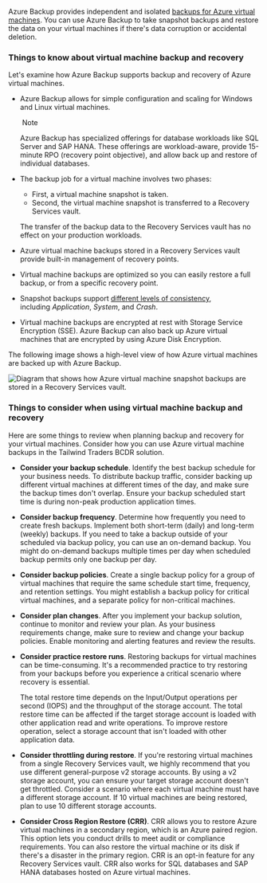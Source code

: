 
Azure Backup provides independent and isolated [backups for Azure virtual machines](https://learn.microsoft.com/en-us/azure/backup/backup-azure-vms-introduction). You can use Azure Backup to take snapshot backups and restore the data on your virtual machines if there's data corruption or accidental deletion.

### Things to know about virtual machine backup and recovery

Let's examine how Azure Backup supports backup and recovery of Azure virtual machines.

- Azure Backup allows for simple configuration and scaling for Windows and Linux virtual machines.
    
     Note
    
    Azure Backup has specialized offerings for database workloads like SQL Server and SAP HANA. These offerings are workload-aware, provide 15-minute RPO (recovery point objective), and allow back up and restore of individual databases.
    
- The backup job for a virtual machine involves two phases:
    
    - First, a virtual machine snapshot is taken.
    - Second, the virtual machine snapshot is transferred to a Recovery Services vault.
    
    The transfer of the backup data to the Recovery Services vault has no effect on your production workloads.
    
- Azure virtual machine backups stored in a Recovery Services vault provide built-in management of recovery points.
    
- Virtual machine backups are optimized so you can easily restore a full backup, or from a specific recovery point.
    
- Snapshot backups support [different levels of consistency](https://learn.microsoft.com/en-us/azure/backup/backup-azure-vms-introduction#snapshot-consistency), including _Application_, _System_, and _Crash_.
    
- Virtual machine backups are encrypted at rest with Storage Service Encryption (SSE). Azure Backup can also back up Azure virtual machines that are encrypted by using Azure Disk Encryption.
    

The following image shows a high-level view of how Azure virtual machines are backed up with Azure Backup.

![Diagram that shows how Azure virtual machine snapshot backups are stored in a Recovery Services vault.](https://learn.microsoft.com/en-us/training/wwl-azure/design-solution-for-backup-disaster-recovery/media/virtual-machine-backups.png)

### Things to consider when using virtual machine backup and recovery

Here are some things to review when planning backup and recovery for your virtual machines. Consider how you can use Azure virtual machine backups in the Tailwind Traders BCDR solution.

- **Consider your backup schedule**. Identify the best backup schedule for your business needs. To distribute backup traffic, consider backing up different virtual machines at different times of the day, and make sure the backup times don't overlap. Ensure your backup scheduled start time is during non-peak production application times.
    
- **Consider backup frequency**. Determine how frequently you need to create fresh backups. Implement both short-term (daily) and long-term (weekly) backups. If you need to take a backup outside of your scheduled via backup policy, you can use an on-demand backup. You might do on-demand backups multiple times per day when scheduled backup permits only one backup per day.
    
- **Consider backup policies**. Create a single backup policy for a group of virtual machines that require the same schedule start time, frequency, and retention settings. You might establish a backup policy for critical virtual machines, and a separate policy for non-critical machines.
    
- **Consider plan changes**. After you implement your backup solution, continue to monitor and review your plan. As your business requirements change, make sure to review and change your backup policies. Enable monitoring and alerting features and review the results.
    
- **Consider practice restore runs**. Restoring backups for virtual machines can be time-consuming. It's a recommended practice to try restoring from your backups before you experience a critical scenario where recovery is essential.
    
    The total restore time depends on the Input/Output operations per second (IOPS) and the throughput of the storage account. The total restore time can be affected if the target storage account is loaded with other application read and write operations. To improve restore operation, select a storage account that isn't loaded with other application data.
    
- **Consider throttling during restore**. If you're restoring virtual machines from a single Recovery Services vault, we highly recommend that you use different general-purpose v2 storage accounts. By using a v2 storage account, you can ensure your target storage account doesn't get throttled. Consider a scenario where each virtual machine must have a different storage account. If 10 virtual machines are being restored, plan to use 10 different storage accounts.
    
- **Consider Cross Region Restore (CRR)**. CRR allows you to restore Azure virtual machines in a secondary region, which is an Azure paired region. This option lets you conduct drills to meet audit or compliance requirements. You can also restore the virtual machine or its disk if there's a disaster in the primary region. CRR is an opt-in feature for any Recovery Services vault. CRR also works for SQL databases and SAP HANA databases hosted on Azure virtual machines.